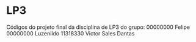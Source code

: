 # LP3
Códigos do projeto final da disciplina de LP3 do grupo:
00000000 Felipe
00000000 Luzenildo
11318330 Victor Sales Dantas
